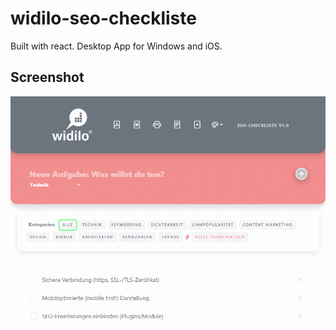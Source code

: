 # widilo-seo-checkliste

Built with react. Desktop App for Windows and iOS.

## Screenshot

![Screenshot](widilo-seo-checkliste.gif)
